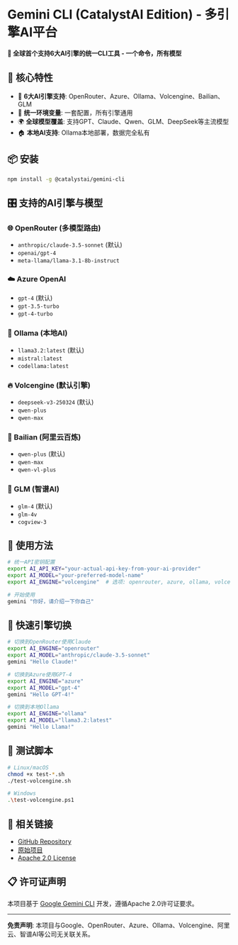 # Gemini CLI (CatalystAI Edition) - 多引擎AI平台

**🚀 全球首个支持6大AI引擎的统一CLI工具 - 一个命令，所有模型**

## 🌟 核心特性

- 🎯 **6大AI引擎支持**: OpenRouter、Azure、Ollama、Volcengine、Bailian、GLM
- 🔄 **统一环境变量**: 一套配置，所有引擎通用
- 🌍 **全球模型覆盖**: 支持GPT、Claude、Qwen、GLM、DeepSeek等主流模型
- 🏠 **本地AI支持**: Ollama本地部署，数据完全私有

## 📦 安装

```bash
npm install -g @catalystai/gemini-cli
```

## 🎛️ 支持的AI引擎与模型

### 🌐 OpenRouter (多模型路由)
- `anthropic/claude-3.5-sonnet` (默认)
- `openai/gpt-4`
- `meta-llama/llama-3.1-8b-instruct`

### ☁️ Azure OpenAI
- `gpt-4` (默认)
- `gpt-3.5-turbo`
- `gpt-4-turbo`

### 🦙 Ollama (本地AI)
- `llama3.2:latest` (默认)
- `mistral:latest`
- `codellama:latest`

### 🔥 Volcengine (默认引擎)
- `deepseek-v3-250324` (默认)
- `qwen-plus`
- `qwen-max`

### 🌊 Bailian (阿里云百炼)
- `qwen-plus` (默认)
- `qwen-max`
- `qwen-vl-plus`

### 🧠 GLM (智谱AI)
- `glm-4` (默认)
- `glm-4v`
- `cogview-3`

## 🚀 使用方法

```bash
# 统一API密钥配置
export AI_API_KEY="your-actual-api-key-from-your-ai-provider"
export AI_MODEL="your-preferred-model-name"
export AI_ENGINE="volcengine"  # 选项: openrouter, azure, ollama, volcengine, bailian, glm

# 开始使用
gemini "你好，请介绍一下你自己"
```

## 🔧 快速引擎切换

```bash
# 切换到OpenRouter使用Claude
export AI_ENGINE="openrouter"
export AI_MODEL="anthropic/claude-3.5-sonnet"
gemini "Hello Claude!"

# 切换到Azure使用GPT-4
export AI_ENGINE="azure"
export AI_MODEL="gpt-4"
gemini "Hello GPT-4!"

# 切换到本地Ollama
export AI_ENGINE="ollama"
export AI_MODEL="llama3.2:latest"
gemini "Hello Llama!"
```

## 🧪 测试脚本

```bash
# Linux/macOS
chmod +x test-*.sh
./test-volcengine.sh

# Windows
.\test-volcengine.ps1
```

## 🔗 相关链接

- [GitHub Repository](https://github.com/chameleon-nexus/gemini-cli)
- [原始项目](https://github.com/google-gemini/gemini-cli)
- [Apache 2.0 License](https://www.apache.org/licenses/LICENSE-2.0)

## 📋 许可证声明

本项目基于 [Google Gemini CLI](https://github.com/google-gemini/gemini-cli) 开发，遵循Apache 2.0许可证要求。

---

**免责声明**: 本项目与Google、OpenRouter、Azure、Ollama、Volcengine、阿里云、智谱AI等公司无关联关系。
